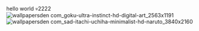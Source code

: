 hello world
💀2222
![wallpapersden com_goku-ultra-instinct-hd-digital-art_2563x1191](https://github.com/LuckyMo-it/Exercise/assets/157598261/5826ea4a-a653-4409-aa8c-e0769a0ff5ca)
![wallpapersden com_sad-itachi-uchiha-minimalist-hd-naruto_3840x2160](https://github.com/LuckyMo-it/Exercise/assets/157598261/39fbcf31-ea92-4d1e-8ba6-94cfe12f29b2)
